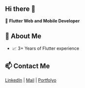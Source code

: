 ## Hi there 👋

🎯 **Flutter Web and Mobile Developer**

## 🚀 About Me
- 📈 3+ Years of Flutter experience

## 📫 Contact Me
[LinkedIn](https://www.linkedin.com/in/rauf-mümin-kilicarslan) | [Mail](mailto:raufkilicarslan@gmail.com) | [Portfolyo](https://rmkilic.github.io/)

